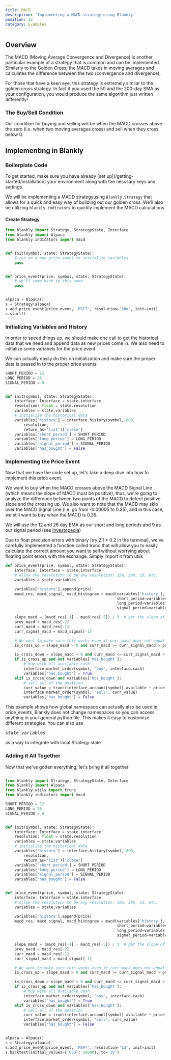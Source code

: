 ```yaml
---
title: MACD
description: 'Implementing a MACD strategy using Blankly'
position: 12
category: Examples
---
```


## Overview

The MACD (Moving Average Convergence and Divergence) is another particular example of a strategy that is common and can be implemented. Similarly to the Golden Cross, the MACD takes in moving averages and calculates the difference between the two (convergence and divergence). 

<alert type="info">For those that have a keen eye, this strategy is extremely similar to the golden cross strategy. In fact if you used the 50 and the 200-day SMA as your configuration, you would produce the same algorithm just written differently!</alert>

### The Buy/Sell Condition

Our condition for buying and selling will be when the MACD crosses above the zero (i.e. when two moving averages cross) and sell when they cross below 0. 

## Implementing in Blankly

### Boilerplate Code

<alert>
To get started, make sure you have already [set up](/getting-started/installation) your environment along with the necssary keys and settings. 
</alert>

We will be implementing a MACD strategyusing `Blankly.Strategy` that allows for a quick and easy way of building out our golden cross. We'll also be utilizing `blankly.indicators` to quickly implement the MACD calculations. 

#### Create Strategy

```python
from blankly import Strategy, StrategyState, Interface
from blankly import Alpaca
from blankly.indicators import macd


def init(symbol, state: StrategyState):
    # run on a new price event to initialize variables
    pass


def price_event(price, symbol, state: StrategyState):
    # we'll come back to this soon
    pass


alpaca = Alpaca()
s = Strategy(alpaca)
s.add_price_event(price_event, 'MSFT', resolution='30m', init=init)
s.start()
```

### Initializing Variables and History

In order to speed things up, we should make one call to get the historical data that we need and append data as new prices come in. We also need to initialize some variabels for the price event.

We can actually easily do this on initialization and make sure the proper data is passed in to the proper price events:

```python
SHORT_PERIOD = 12
LONG_PERIOD = 26
SIGNAL_PERIOD = 9


def init(symbol, state: StrategyState):
    interface: Interface = state.interface
    resolution: float = state.resolution
    variables = state.variables
    # initialize the historical data
    variables['history'] = interface.history(symbol, 800, 
        resolution,
        return_as='list')['close']
    variables['short_period'] = SHORT_PERIOD
    variables['long_period'] = LONG_PERIOD
    variables['signal_period'] = SIGNAL_PERIOD
    variables['has_bought'] = False
```

### Implementing the Price Event

Now that we have the code set up, let's take a deep dive into how to implement this price event.

We want to buy when the MACD crosses above the MACD Signal Line (which means the slope of MACD must be positive), thus, we're going to analyze the difference between two points of the MACD to detect positive slope and the crossing up. We also want to note that the MACD may skip over the MACD Signal Line (i.e. go from -0.00005 to 0.35), and in this case, we still want to buy when the MACD is 0.35. 

We will use the 12 and 26 day EMA as our short and long periods and 9 as our signal period (see [Investopedia](https://www.investopedia.com/terms/m/macd.asp))

<alert> Due to float precision errors with binary (try 2.1 * 0.2 in the terminal), we've carefully implemented a function called trunc that will allow you to easily calculate the correct amount you want to sell without worrying about floating point errors with the exchange. Simply import it from utils</alert>

```python
def price_event(price, symbol, state: StrategyState):
    interface: Interface = state.interface
    # allow the resolution to be any resolution: 15m, 30m, 1d, etc.
    variables = state.variables

    variables['history'].append(price)
    macd_res, macd_signal, macd_histogram = macd(variables['history'], 
                                                 short_period=variables['short_period'],
                                                 long_period=variables['long_period'],
                                                 signal_period=variables['signal_period'])

    slope_macd = (macd_res[-1] - macd_res[-5]) / 5  # get the slope of the last 5 MACD_points
    prev_macd = macd_res[-2]
    curr_macd = macd_res[-1]
    curr_signal_macd = macd_signal[-1]

    # We want to make sure this works even if curr_macd does not equal the signal MACD
    is_cross_up = slope_macd > 0 and curr_macd >= curr_signal_macd > prev_macd

    is_cross_down = slope_macd < 0 and curr_macd <= curr_signal_macd < prev_macd
    if is_cross_up and not variables['has_bought']:
        # buy with all available cash
        interface.market_order(symbol, 'buy', interface.cash)
        variables['has_bought'] = True
    elif is_cross_down and variables['has_bought']:
        # sell all of the position
        curr_value = trunc(interface.account[symbol].available * price, 2)
        interface.market_order(symbol, 'sell', curr_value)
        variables['has_bought'] = False
```

<alert type="success">
    This example shows how global namespace can actually also be used in price_events, Blankly does not change namespaces so you can access anything in your general python file. This makes it easy to customize different strategies. You can also use <pre>state.variables</pre> as a way to integrate with local Strategy state
</alert>

### Adding it All Together

Now that we've gotten everything, let's bring it all together

```python

from blankly import Strategy, StrategyState, Interface
from blankly import Alpaca
from blankly.utils import trunc
from blankly.indicators import macd

SHORT_PERIOD = 12
LONG_PERIOD = 26
SIGNAL_PERIOD = 9


def init(symbol, state: StrategyState):
    interface: Interface = state.interface
    resolution: float = state.resolution
    variables = state.variables
    # initialize the historical data
    variables['history'] = interface.history(symbol, 800, 
        resolution,
        return_as='list')['close']
    variables['short_period'] = SHORT_PERIOD
    variables['long_period'] = LONG_PERIOD
    variables['signal_period'] = SIGNAL_PERIOD
    variables['has_bought'] = False


def price_event(price, symbol, state: StrategyState):
    interface: Interface = state.interface
    # allow the resolution to be any resolution: 15m, 30m, 1d, etc.
    variables = state.variables

    variables['history'].append(price)
    macd_res, macd_signal, macd_histogram = macd(variables['history'], 
                                                 short_period=variables['short_period'],
                                                 long_period=variables['long_period'],
                                                 signal_period=variables['signal_period'])

    slope_macd = (macd_res[-1] - macd_res[-5]) / 5  # get the slope of the last 5 MACD_points
    prev_macd = macd_res[-2]
    curr_macd = macd_res[-1]
    curr_signal_macd = macd_signal[-1]

    # We want to make sure this works even if curr_macd does not equal the signal MACD
    is_cross_up = slope_macd > 0 and curr_macd >= curr_signal_macd > prev_macd

    is_cross_down = slope_macd < 0 and curr_macd <= curr_signal_macd < prev_macd
    if is_cross_up and not variables['has_bought']:
        # buy with all available cash
        interface.market_order(symbol, 'buy', interface.cash)
        variables['has_bought'] = True
    elif is_cross_down and variables['has_bought']:
        # sell all of the position
        curr_value = trunc(interface.account[symbol].available * price, 2)
        interface.market_order(symbol, 'sell', curr_value)
        variables['has_bought'] = False


alpaca = Alpaca()
s = Strategy(alpaca)
s.add_price_event(price_event, 'MSFT', resolution='1d', init=init)
s.backtest(initial_values={'USD': 10000}, to='2y')

```